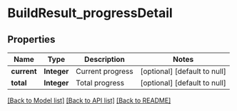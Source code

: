 # BuildResult_progressDetail
## Properties

| Name | Type | Description | Notes |
|------------ | ------------- | ------------- | -------------|
| **current** | **Integer** | Current progress | [optional] [default to null] |
| **total** | **Integer** | Total progress | [optional] [default to null] |

[[Back to Model list]](../README.md#documentation-for-models) [[Back to API list]](../README.md#documentation-for-api-endpoints) [[Back to README]](../README.md)

